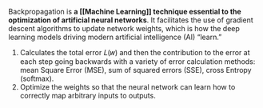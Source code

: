 Backpropagation is **a [[Machine Learning]] technique essential to the optimization of artificial neural networks**. It facilitates the use of gradient descent algorithms to update network weights, which is how the deep learning models driving modern artificial intelligence (AI) “learn.”

1. Calculates the total error 𝐿(𝑤) and then the contribution to the error at each step going backwards with a variety of error calculation methods: mean Square Error (MSE), sum of squared errors (SSE), cross Entropy (softmax).  
2. Optimize the weights so that the neural network can learn how to correctly map arbitrary inputs to outputs.
